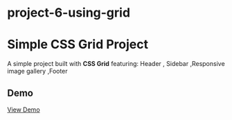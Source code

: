 # project-6-using-grid
# Simple CSS Grid Project

A simple project built with **CSS Grid** featuring:
 Header , Sidebar ,Responsive image gallery ,Footer 



## Demo
[View Demo](https://dinaelbry.github.io/project-6-using-grid/)
